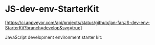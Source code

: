 # JS-dev-env-StarterKit

[https://ci.appveyor.com/api/projects/status/github/jan-far/JS-dev-env-StarterKit?branch=develop&svg=true]

JavaScript development environment starter kit: 
